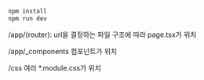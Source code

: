 ```bash
npm install
npm run dev
```

/app/(router):
url을 결정하는 파일 구조에 따라 page.tsx가 위치

/app/_components
컴포넌트가 위치

/css
여러 *.module.css가 위치


